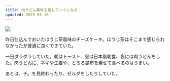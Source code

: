 ```yaml
---
title: 肉うどん薬味を足してハイになる
updated: 2025-03-16
---
```

![](https://i.imgur.com/tMiexXF.jpeg)

昨日仕込んでおいたほうじ茶風味のチーズケーキ。ほうじ茶はそこまで感じられなかったが普通に良くできていた。

一日ダラダラしていた。朝はトースト、昼は日本風朝食、夜には肉うどんをした。肉うどんに、ネギや生姜や、とろろ昆布を乗せて食べるのはうまい。

あとは、チ。を見終わったり、ゼルダをしたりしていた。